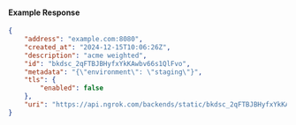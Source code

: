 <!-- Code generated for API Clients. DO NOT EDIT. -->

#### Example Response

```json
{
	"address": "example.com:8080",
	"created_at": "2024-12-15T10:06:26Z",
	"description": "acme weighted",
	"id": "bkdsc_2qFTBJBHyfxYkKAwbv66s1QlFvo",
	"metadata": "{\"environment\": \"staging\"}",
	"tls": {
		"enabled": false
	},
	"uri": "https://api.ngrok.com/backends/static/bkdsc_2qFTBJBHyfxYkKAwbv66s1QlFvo"
}
```
